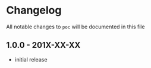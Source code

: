# Changelog

All notable changes to `poc` will be documented in this file

## 1.0.0 - 201X-XX-XX

- initial release
